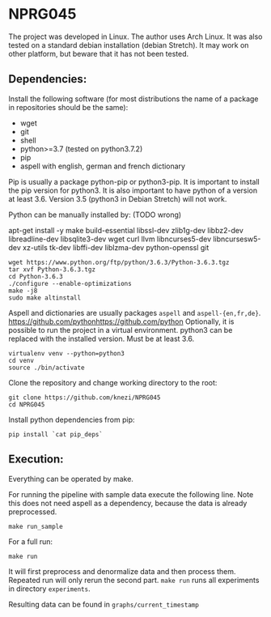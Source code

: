# NPRG045

The project was developed in Linux.
The author uses Arch Linux.
It was also tested on a standard debian installation (debian Stretch).
It may work on other platform, but beware that it has not been tested.

## Dependencies:

Install the following software (for most distributions the name of a package in repositories should be the same):

* wget
* git
* shell
* python>=3.7 (tested on python3.7.2)
* pip
* aspell with english, german and french dictionary

Pip is usually a package python-pip or python3-pip.
It is important to install the pip version for python3.
It is also important to have python of a version at least 3.6.
Version 3.5 (python3 in Debian Stretch) will not work.

Python can be manually installed by: (TODO wrong)

apt-get install -y make build-essential libssl-dev zlib1g-dev libbz2-dev libreadline-dev libsqlite3-dev wget curl llvm libncurses5-dev libncursesw5-dev xz-utils tk-dev libffi-dev liblzma-dev python-openssl git

```
wget https://www.python.org/ftp/python/3.6.3/Python-3.6.3.tgz
tar xvf Python-3.6.3.tgz
cd Python-3.6.3
./configure --enable-optimizations
make -j8
sudo make altinstall
```

Aspell and dictionaries are usually packages `aspell` and `aspell-{en,fr,de}`.
https://github.com/pythonhttps://github.com/python
Optionally, it is possible to run the project in a virtual environment.
python3 can be replaced with the installed version. Must be at least 3.6.

```
virtualenv venv --python=python3
cd venv
source ./bin/activate
```

Clone the repository and change working directory to the root:

```
git clone https://github.com/knezi/NPRG045
cd NPRG045
```

Install python dependencies from pip:

```
pip install `cat pip_deps`
```

## Execution:

Everything can be operated by make.

For running the pipeline with sample data execute the following line. Note this does not need aspell as a dependency, because the data is already preprocessed.

```
make run_sample
```

For a full run:

```
make run
```

It will first preprocess and denormalize data and then process them. Repeated run will only rerun the second part. `make run` runs all experiments in directory `experiments`.


Resulting data can be found in `graphs/current_timestamp`
